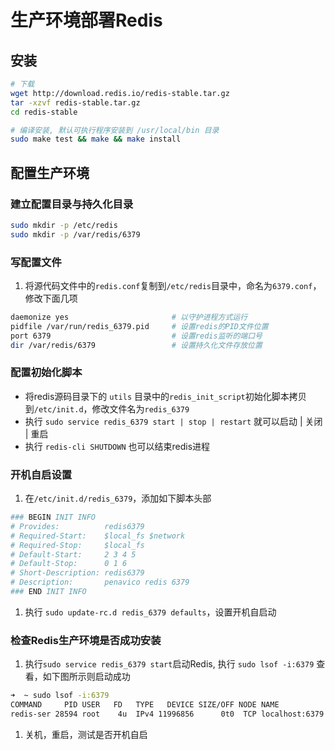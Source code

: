 # 生产环境部署Redis

## 安装

```bash
# 下载
wget http://download.redis.io/redis-stable.tar.gz
tar -xzvf redis-stable.tar.gz
cd redis-stable

# 编译安装, 默认可执行程序安装到 /usr/local/bin 目录
sudo make test && make && make install
```

## 配置生产环境

### 建立配置目录与持久化目录

```bash
sudo mkdir -p /etc/redis
sudo mkdir -p /var/redis/6379
```

### 写配置文件

1. 将源代码文件中的`redis.conf`复制到`/etc/redis`目录中，命名为`6379.conf`，修改下面几项

```bash
daemonize yes                       # 以守护进程方式运行
pidfile /var/run/redis_6379.pid     # 设置redis的PID文件位置
port 6379                           # 设置redis监听的端口号
dir /var/redis/6379                 # 设置持久化文件存放位置
```

### 配置初始化脚本

- 将redis源码目录下的 `utils` 目录中的`redis_init_script`初始化脚本拷贝到`/etc/init.d`，修改文件名为`redis_6379`
- 执行 `sudo service redis_6379 start | stop | restart` 就可以启动 | 关闭 | 重启
- 执行 `redis-cli SHUTDOWN` 也可以结束redis进程

### 开机自启设置

1. 在`/etc/init.d/redis_6379`，添加如下脚本头部

```bash
### BEGIN INIT INFO
# Provides:          redis6379
# Required-Start:    $local_fs $network
# Required-Stop:     $local_fs
# Default-Start:     2 3 4 5
# Default-Stop:      0 1 6
# Short-Description: redis6379
# Description:       penavico redis 6379
### END INIT INFO
```

1. 执行 `sudo update-rc.d redis_6379 defaults`，设置开机自启动

### 检查Redis生产环境是否成功安装

1. 执行`sudo service redis_6379 start`启动Redis, 执行 `sudo lsof -i:6379` 查看，如下图所示则启动成功

```bash
➜  ~ sudo lsof -i:6379 
COMMAND     PID USER   FD   TYPE   DEVICE SIZE/OFF NODE NAME
redis-ser 28594 root    4u  IPv4 11996856      0t0  TCP localhost:6379 (LISTEN)
```

1. 关机，重启，测试是否开机自启